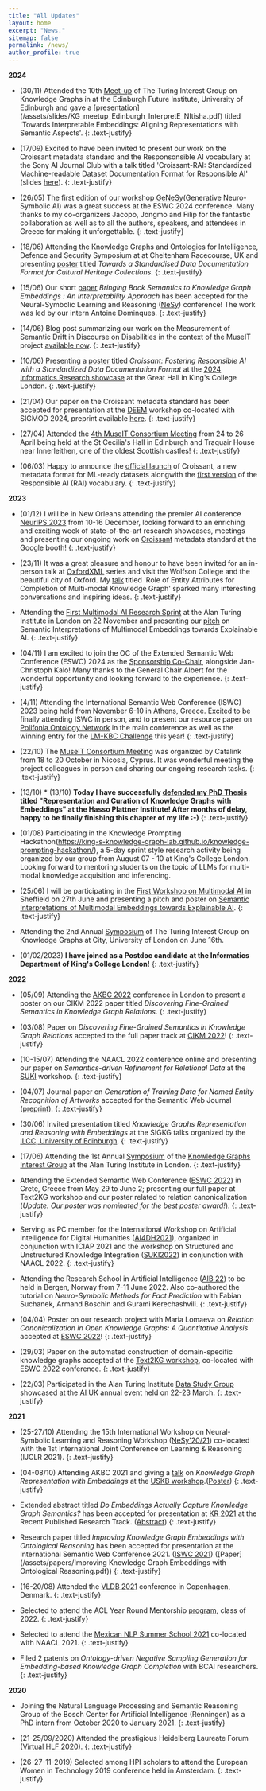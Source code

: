 ```yaml
---
title: "All Updates"
layout: home
excerpt: "News."
sitemap: false
permalink: /news/
author_profile: true
---
```






**2024**


* (30/11) Attended the 10th [Meet-up](https://github.com/turing-knowledge-graphs/meet-ups/blob/main/agenda-10th-meetup.md) of The Turing Interest Group on Knowledge Graphs in at the Edinburgh Future Institute, University of Edinburgh and gave a [presentation] (/assets/slides/KG_meetup_Edinburgh_InterpretE_NItisha.pdf) titled 'Towards Interpretable Embeddings: Aligning Representations with Semantic Aspects'.
{: .text-justify}

* (17/09) Excited to have been invited to present our work on the Croissant metadata standard and the Responsonsible AI vocabulary at the Sony AI Journal Club with a talk titled 'Croissant-RAI: Standardized Machine-readable Dataset Documentation Format for Responsible AI' (slides [here](/assets/slides/SonyAITalk_ResponsibleAI_with_Croissant.pdf)).
{: .text-justify}

* (26/05) The first edition of our workshop [GeNeSy](https://sites.google.com/view/genesy2024/)(Generative Neuro-Symbolic AI) was a great success at the ESWC 2024 conference. Many thanks to my co-organizers Jacopo, Jongmo and Filip for the fantastic collaboration as well as to all the authors, speakers, and attendees in Greece for making it unforgettable.
{: .text-justify}

* (18/06) Attending the Knowledge Graphs and Ontologies for Intelligence, Defence and Security Symposium at at Cheltenham Racecourse, UK and presenting [poster](/assets/papers/Dstl_Nitisha_Jain_Poster.pdf) titled *Towards a Standardised Data Documentation Format for Cultural Heritage Collections*. 
{: .text-justify}

* (15/06) Our short [paper](/assets/papers/Poster_NeSy.pdf) *Bringing Back Semantics to Knowledge Graph Embeddings : An Interpretability Approach* has been accepted for the Neural-Symbolic Learning and Reasoning ([NeSy](https://sites.google.com/view/nesy2024)) conference! The work was led by our intern Antoine Dominques. 
{: .text-justify}

* (14/06) Blog post summarizing our work on the Measurement of Semantic Drift in Discourse on Disabilities in the context of the MuseIT project [available now](https://www.muse-it.eu/post/preserving-the-past-embracing-the-future-how-museit-is-revolutionizing-cultural-heritage-with-tech).
{: .text-justify}

* (10/06) Presenting a [poster](/assets/papers/KCL_showcase_Croissant_poster_updated.pdf) titled *Croissant: Fostering Responsible AI with a Standardized Data Documentation Format* at the [2024 Informatics Research showcase](https://www.eventbrite.co.uk/e/informatics-research-showcase-2024-discover-how-to-innovate-with-us-tickets-873282991937?aff=oddtdtcreator) at the Great Hall in King's College London. 
{: .text-justify}

* (21/04) Our paper on the Croissant metadata standard has been accepted for presentation at the [DEEM](https://deem-workshop.github.io/) workshop co-located with SIGMOD 2024, preprint available [here](https://arxiv.org/abs/2403.19546). 
{: .text-justify}

* (27/04) Attended the [4th MuseIT Consortium Meeting](https://www.muse-it.eu/post/4th-museit-consortium-meeting-in-scotland) from 24 to 26 April being held at the St Cecilia's Hall in Edinburgh and Traquair House near Innerleithen, one of the oldest Scottish castles! 
{: .text-justify}

* (06/03) Happy to announce the [official launch](https://research.google/blog/croissant-a-metadata-format-for-ml-ready-datasets/) of Croissant, a new metadata format for ML-ready datasets alongwith the [first version](https://docs.mlcommons.org/croissant/docs/croissant-rai-spec.html) of the Responsible AI (RAI) vocabulary. 
{: .text-justify}


**2023**

* (01/12) I will be in New Orleans attending the premier AI conference [NeurIPS 2023](https://neurips.cc/Conferences/2023) from 10-16 December, looking forward to an enriching and exciting week of state-of-the-art research showcases, meetings and presenting our ongoing work on [Croissant](https://github.com/mlcommons/croissant) metadata standard at the Google booth!
{: .text-justify}

* (23/11) It was a great pleasure and honour to have been invited for an in-person talk at [OxfordXML](https://oxfordxml.github.io/) series and visit the Wolfson College and the beautiful city of Oxford. My [talk](/assets/slides/OxfordXML_talk.pdf) titled 'Role of Entity Attributes for Completion of Multi-modal Knowledge Graph' sparked many interesting conversations and inspiring ideas. 
{: .text-justify}

* Attending the [First Multimodal AI Research Sprint](https://multimodalai.github.io/multimodalai-sprint23/) at the Alan Turing Institute in London on 22 November and presenting our [pitch](/assets/papers/NitishaJain_MultimodalAI23_pitch.pdf) on Semantic Interpretations of Multimodal Embeddings towards Explainable AI.
{: .text-justify}

* (04/11) I am excited to join the OC of the Extended Semantic Web Conference (ESWC) 2024 as the [Sponsorship Co-Chair](https://2024.eswc-conferences.org/organising-committee/), alongside Jan-Christoph Kalo! Many thanks to the General Chair Albert for the wonderful opportunity and looking forward to the experience. 
{: .text-justify}

* (4/11) Attending the International Semantic Web Conference (ISWC) 2023 being held from November 6-10 in Athens, Greece. Excited to be finally attending ISWC in person, and to present our resource paper on [Polifonia Ontology Network](https://iswc2023.semanticweb.org/accepted-papers/) in the main conference as well as the winning entry for the [LM-KBC Challenge](https://lm-kbc.github.io/challenge2023/) this year! 
{: .text-justify}

* (22/10) The [MuseIT Consortium Meeting](https://www.muse-it.eu/post/a-learning-workshop-on-how-to-achieve-accessibility-and-inclusion-while-preparing-for-project-events) was organized by Catalink from 18 to 20 October in Nicosia, Cyprus. It was wonderful meeting the project colleagues in person and sharing our ongoing research tasks.
{: .text-justify}

* (13/10) * (13/10) **Today I have successfully [defended my PhD Thesis](https://www.linkedin.com/posts/nitisha-jain_art-activity-7123241991886270464-uUOx?utm_source=share&utm_medium=member_desktop) titled "Representation and Curation of Knowledge Graphs with Embeddings" at the Hasso Plattner Institute! After months of delay, happy to be finally finishing this chapter of my life :-)**
{: .text-justify}

* (01/08) Participating in the Knowledge Prompting Hackathon(https://king-s-knowledge-graph-lab.github.io/knowledge-prompting-hackathon/), a 5-day sprint style research activity being organized by our group from August 07 - 10 at King's College London. Looking forward to mentoring students on the topic of LLMs for multi-modal knowledge acquisition and inferencing.

* (25/06) I will be participating in the [First Workshop on Multimodal AI](https://multimodalai.github.io/multimodalai23/) in Sheffield on 27th June and presenting a pitch and poster on [Semantic Interpretations of Multimodal Embeddings towards Explainable AI]().
{: .text-justify} 

* Attending the 2nd Annual [Symposium](https://github.com/turing-knowledge-graphs/meet-ups/blob/main/symposium-2023.md) of The Turing Interest Group on Knowledge Graphs at City, University of London on June 16th.

* (01/02/2023) **I have joined as a Postdoc candidate at the Informatics Department of King's College London!**
{: .text-justify}



 
**2022**

* (05/09) Attending the [AKBC 2022](https://virtual.akbc.ws/) conference in London to present a poster on our CIKM 2022 paper titled *Discovering Fine-Grained Semantics in Knowledge Graph Relations*. 
{: .text-justify}

* (03/08) Paper on *Discovering Fine-Grained Semantics in Knowledge Graph Relations* accepted to the full paper track at [CIKM 2022](https://www.cikm2022.org/)! 
{: .text-justify} 

* (10-15/07) Attending the NAACL 2022 conference online and presenting our paper on *Semantics-driven Refinement for Relational Data* at the [SUKI](https://suki-workshop.github.io/papers) workshop.
{: .text-justify} 

* (04/07) Journal paper on *Generation of Training Data for Named Entity Recognition of Artworks* accepted for the Semantic Web Journal ([preprint](http://www.semantic-web-journal.net/content/generation-training-data-named-entity-recognition-artworks-1)).
{: .text-justify}

* (30/06) Invited presentation titled *Knowledge Graphs Representation and Reasoning with Embeddings* at the SIGKG talks organized by the [ILCC, University of Edinburgh](https://web.inf.ed.ac.uk/ilcc).
{: .text-justify}

* (17/06) Attending the 1st Annual [Symposium](https://www.eventbrite.com/e/1st-annual-symposium-of-the-knowledge-graphs-ig-the-alan-turing-institute-tickets-310987932277) of the [Knowledge Graphs Interest Group](https://www.turing.ac.uk/research/interest-groups/knowledge-graphs) at the Alan Turing Institute in London. 
{: .text-justify}

* Attending the Extended Semantic Web Conference ([ESWC 2022](https://2022.eswc-conferences.org/)) in Crete, Greece from May 29 to June 2; presenting our full paper at Text2KG workshop and our poster related to relation canonicalization (*Update: Our poster was nominated for the best poster award!*).
{: .text-justify}

* Serving as PC member for the International Workshop on Artificial Intelligence for Digital Humanities ([AI4DH2021](https://ailb-web.ing.unimore.it/ai4dh2021/)), organized in conjunction with ICIAP 2021 and the workshop on Structured and Unstructured Knowledge Integration ([SUKI2022](https://suki-workshop.github.io/)) in conjunction with NAACL 2022.
{: .text-justify}

* Attending the Research School in Artificial Intelligence ([AIB 22](https://researchschool.w.uib.no/)) to be held in Bergen, Norway from 7-11 June 2022. Also co-authored the tutorial on *Neuro-Symbolic Methods for Fact Prediction* with Fabian Suchanek, Armand Boschin and Gurami Kerechashvili.
{: .text-justify}

* (04/04) Poster on our research project with Maria Lomaeva on *Relation Canonicalization in Open Knowledge Graphs: A Quantitative Analysis* accepted at [ESWC 2022](https://2022.eswc-conferences.org/)!
{: .text-justify}

* (29/03) Paper on the automated construction of domain-specific knowledge graphs accepted at the [Text2KG workshop](https://aiisc.ai/text2kg/), co-located with [ESWC 2022](https://2022.eswc-conferences.org/) conference.
{: .text-justify}

* (22/03) Participated in the Alan Turing Institute [Data Study Group](https://www.turing.ac.uk/collaborate-turing/data-study-groups) showcased at the [AI UK](https://www.turing.ac.uk/ai-uk) annual event held on 22-23 March. 
{: .text-justify}


**2021**


* (25-27/10) Attending the 15th International Workshop on Neural-Symbolic Learning and Reasoning Workshop ([NeSy'20/21](https://sites.google.com/view/nesy20/home)) co-located with the 1st International Joint Conference on Learning & Reasoning (IJCLR 2021). 
{: .text-justify}

* (04-08/10) Attending AKBC 2021 and giving a [talk](https://uskb-workshop.github.io/abstracts.html) on *Knowledge Graph Representation with Embeddings* at the [USKB workshop](https://uskb-workshop.github.io/).([Poster](/assets/papers/Poster_USKB@AKBC2021.pdf)) 
{: .text-justify}

* Extended abstract titled *Do Embeddings Actually Capture Knowledge Graph Semantics?* has been accepted for presentation at [KR 2021](https://kr2021.kbsg.rwth-aachen.de/) at the Recent Published Research Track. ([Abstract](/assets/papers/USKB_abstract_NitishaJain.pdf))
{: .text-justify}

* Research paper titled *Improving Knowledge Graph Embeddings with Ontological Reasoning* has been accepted for presentation at the International Semantic Web Conference 2021. ([ISWC 2021](https://iswc2021.semanticweb.org/)) ([Paper](/assets/papers/Improving Knowledge Graph Embeddings with Ontological Reasoning.pdf))
{: .text-justify}

* (16-20/08) Attended the [VLDB 2021](https://vldb.org/2021/) conference in Copenhagen, Denmark. 
{: .text-justify}

* Selected to attend the ACL Year Round Mentorship [program](https://mentorship.aclweb.org/Home.html), class of 2022.
{: .text-justify}

* Selected to attend the [Mexican NLP Summer School 2021](https://ampln.github.io/escuelaverano2021/) co-located with NAACL 2021. 
{: .text-justify}

* Filed 2 patents on *Ontology-driven Negative Sampling Generation for Embedding-based Knowledge Graph Completion* with BCAI researchers. 
{: .text-justify}



**2020**


* Joining the Natural Language Processing and Semantic Reasoning Group of the Bosch Center for Artificial Intelligence (Renningen) as a PhD intern from October 2020 to January 2021.
{: .text-justify}

* (21-25/09/2020) Attended the prestigious Heidelberg Laureate Forum ([Virtual HLF 2020](https://www.heidelberg-laureate-forum.org/forum/virtual-hlf-2020.html)).
{: .text-justify}

* (26-27-11-2019) Selected among HPI scholars to attend the European Women in Technology 2019 conference held in Amsterdam.
{: .text-justify}
